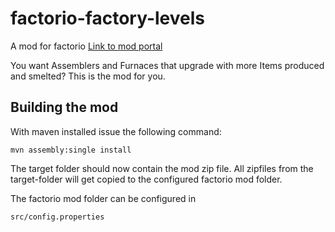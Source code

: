 # factorio-factory-levels
A mod for factorio [Link to mod portal](https://mods.factorio.com/mod/factory-levels)

You want Assemblers and Furnaces that upgrade with more Items produced and smelted?
This is the mod for you.

## Building the mod
 
 With maven installed issue the following command:
 
 `mvn assembly:single install`
 
 The target folder should now contain the mod zip file. All zipfiles from the target-folder will get copied to the configured factorio mod folder.
 
 The factorio mod folder can be configured in
 
 `src/config.properties`
